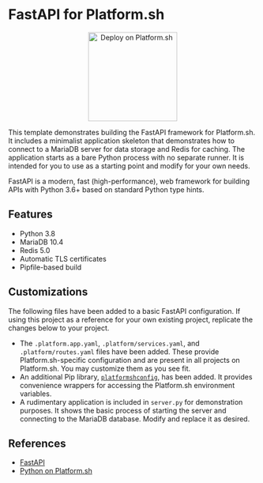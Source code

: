# FastAPI for Platform.sh

<p align="center">
<a href="https://console.platform.sh/projects/create-project?template=https://raw.githubusercontent.com/platformsh/template-builder/master/templates/fastapi/.platform.template.yaml&utm_content=fastapi&utm_source=github&utm_medium=button&utm_campaign=deploy_on_platform">
    <img src="https://platform.sh/images/deploy/lg-blue.svg" alt="Deploy on Platform.sh" width="180px" />
</a>
</p>

This template demonstrates building the FastAPI framework for Platform.sh.  It includes a minimalist application skeleton that demonstrates how to connect to a MariaDB server for data storage and Redis for caching.  The application starts as a bare Python process with no separate runner.  It is intended for you to use as a starting point and modify for your own needs.

FastAPI is a modern, fast (high-performance), web framework for building APIs with Python 3.6+ based on standard Python type hints.

## Features

* Python 3.8
* MariaDB 10.4
* Redis 5.0
* Automatic TLS certificates
* Pipfile-based build

## Customizations

The following files have been added to a basic FastAPI configuration.  If using this project as a reference for your own existing project, replicate the changes below to your project.

* The `.platform.app.yaml`, `.platform/services.yaml`, and `.platform/routes.yaml` files have been added.  These provide Platform.sh-specific configuration and are present in all projects on Platform.sh.  You may customize them as you see fit.
* An additional Pip library, [`platformshconfig`](https://github.com/platformsh/config-reader-python), has been added.  It provides convenience wrappers for accessing the Platform.sh environment variables.
* A rudimentary application is included in `server.py` for demonstration purposes.  It shows the basic process of starting the server and connecting to the MariaDB database.  Modify and replace it as desired.

## References

* [FastAPI](https://fastapi.tiangolo.com/)
* [Python on Platform.sh](https://docs.platform.sh/languages/python.html)
